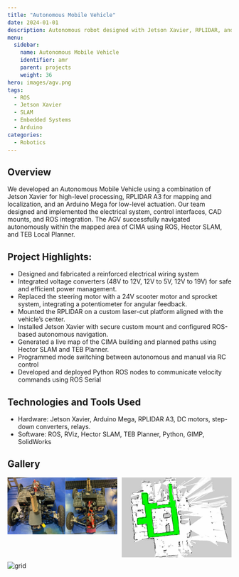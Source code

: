 ```yaml
---
title: "Autonomous Mobile Vehicle"
date: 2024-01-01
description: Autonomous robot designed with Jetson Xavier, RPLIDAR, and Arduino Mega for indoor mapping and navigation using ROS.
menu:
  sidebar:
    name: Autonomous Mobile Vehicle
    identifier: amr
    parent: projects
    weight: 36
hero: images/agv.png
tags:
  - ROS
  - Jetson Xavier
  - SLAM
  - Embedded Systems
  - Arduino
categories:
  - Robotics
---
```


## Overview

We developed an Autonomous Mobile Vehicle  using a combination of Jetson Xavier for high-level processing, RPLIDAR A3 for mapping and localization, and an Arduino Mega for low-level actuation. Our team designed and implemented the electrical system, control interfaces, CAD mounts, and ROS integration. The AGV successfully navigated autonomously within the mapped area of CIMA using ROS, Hector SLAM, and TEB Local Planner. 

## Project Highlights: 

- Designed and fabricated a reinforced electrical wiring system
- Integrated voltage converters (48V to 12V, 12V to 5V, 12V to 19V) for safe and efficient power management.
- Replaced the steering motor with a 24V scooter motor and sprocket system, integrating a potentiometer for angular feedback.
- Mounted the RPLIDAR on a custom laser-cut platform aligned with the vehicle’s center.
- Installed Jetson Xavier with secure custom mount and configured ROS-based autonomous navigation.
- Generated a live map of the CIMA building and planned paths using Hector SLAM and TEB Planner.
- Programmed mode switching between autonomous and manual via RC control
- Developed and deployed Python ROS nodes to communicate velocity commands using ROS Serial

## Technologies and Tools Used
- Hardware: Jetson Xavier, Arduino Mega, RPLIDAR A3, DC motors, step-down converters, relays.
- Software: ROS, RViz, Hector SLAM, TEB Planner, Python, GIMP, SolidWorks 

## Gallery

<div style="display: grid; grid-template-columns: repeat(auto-fit, minmax(200px, 1fr)); gap: 10px;">
  <img src="images/agv.png" alt="AMR">
  <img src="images/map.png" alt="map">
  <img src="images/grid.png" alt="grid
  ">

</div>
